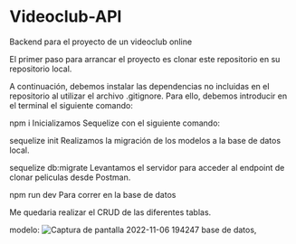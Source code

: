 # Videoclub-API
Backend para el proyecto de un videoclub online 

El primer paso para arrancar el proyecto es clonar este repositorio en su repositorio local.

A continuación, debemos instalar las dependencias no incluidas en el repositorio al utilizar el archivo .gitignore. Para ello, debemos introducir en el terminal el siguiente comando:

npm i
Inicializamos Sequelize con el siguiente comando:

sequelize init
Realizamos la migración de los modelos a la base de datos local.

sequelize db:migrate
Levantamos el servidor para acceder al endpoint de clonar peliculas desde Postman.

npm run dev
Para correr en la base de datos

Me quedaria realizar el CRUD de las diferentes tablas.

modelo:
![Captura de pantalla 2022-11-06 194247 base de datos,](https://user-images.githubusercontent.com/114058655/200189349-d8c0d291-7cf6-406f-8813-0150b186e40f.png)
